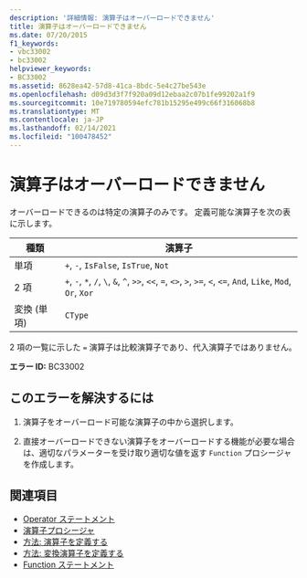 ```yaml
---
description: '詳細情報: 演算子はオーバーロードできません'
title: 演算子はオーバーロードできません
ms.date: 07/20/2015
f1_keywords:
- vbc33002
- bc33002
helpviewer_keywords:
- BC33002
ms.assetid: 8628ea42-57d8-41ca-8bdc-5e4c27be543e
ms.openlocfilehash: d09d3d3f7f920a09d12ebaa2c07b1fe99202a1f9
ms.sourcegitcommit: 10e719780594efc781b15295e499c66f316068b8
ms.translationtype: MT
ms.contentlocale: ja-JP
ms.lasthandoff: 02/14/2021
ms.locfileid: "100478452"
---
```

# <a name="operator-is-not-overloadable"></a>演算子はオーバーロードできません

オーバーロードできるのは特定の演算子のみです。 定義可能な演算子を次の表に示します。  
  
|種類|演算子|  
|----------|---------------|  
|単項|`+`, `-`, `IsFalse`, `IsTrue`, `Not`|  
|2 項|`+`, `-`, `*`, `/`, `\`, `&`, `^`, `>>`, `<<`, `=`, `<>`, `>`, `>=`, `<`, `<=`, `And`, `Like`, `Mod`, `Or`, `Xor`|  
|変換 (単項)|`CType`|  
  
 2 項の一覧に示した `=` 演算子は比較演算子であり、代入演算子ではありません。  
  
 **エラー ID:** BC33002  
  
## <a name="to-correct-this-error"></a>このエラーを解決するには  
  
1. 演算子をオーバーロード可能な演算子の中から選択します。  
  
2. 直接オーバーロードできない演算子をオーバーロードする機能が必要な場合は、適切なパラメーターを受け取り適切な値を返す `Function` プロシージャを作成します。  
  
## <a name="see-also"></a>関連項目

- [Operator ステートメント](../language-reference/statements/operator-statement.md)
- [演算子プロシージャ](../programming-guide/language-features/procedures/operator-procedures.md)
- [方法: 演算子を定義する](../programming-guide/language-features/procedures/how-to-define-an-operator.md)
- [方法: 変換演算子を定義する](../programming-guide/language-features/procedures/how-to-define-a-conversion-operator.md)
- [Function ステートメント](../language-reference/statements/function-statement.md)
